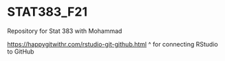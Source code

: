 # STAT383_F21
Repository for Stat 383 with Mohammad

https://happygitwithr.com/rstudio-git-github.html
^ for connecting RStudio to GitHub
